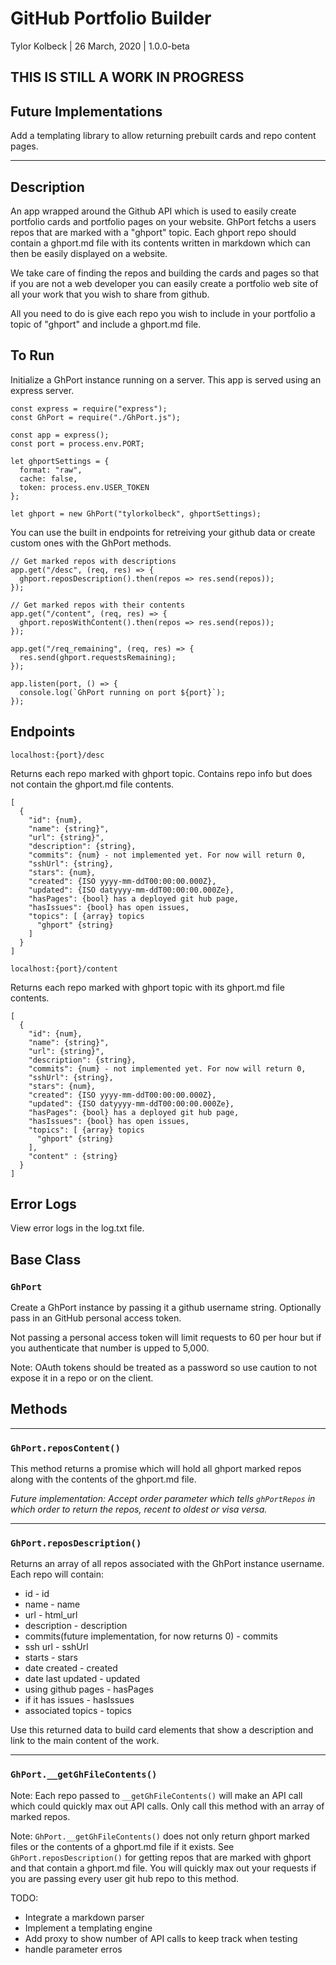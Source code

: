 # GitHub Portfolio Builder

Tylor Kolbeck | 26 March, 2020 | 1.0.0-beta

## THIS IS STILL A WORK IN PROGRESS

## Future Implementations

Add a templating library to allow returning prebuilt cards and repo content pages.

---

## Description

An app wrapped around the Github API which is used to easily create portfolio cards and portfolio pages on your website. GhPort fetchs a users repos that are marked with a "ghport" topic. Each ghport repo should contain a ghport.md file with its contents written in markdown which can then be easily displayed on a website.

We take care of finding the repos and building the cards and pages so that if you are not a web developer you can easily create a portfolio web site of all your work that you wish to share from github.

All you need to do is give each repo you wish to include in your portfolio a topic of "ghport" and include a ghport.md file.

## To Run

Initialize a GhPort instance running on a server. This app is served using an express server.

```
const express = require("express");
const GhPort = require("./GhPort.js");

const app = express();
const port = process.env.PORT;

let ghportSettings = {
  format: "raw",
  cache: false,
  token: process.env.USER_TOKEN
};

let ghport = new GhPort("tylorkolbeck", ghportSettings);

```

You can use the built in endpoints for retreiving your github data or create custom ones with the GhPort methods.

```
// Get marked repos with descriptions
app.get("/desc", (req, res) => {
  ghport.reposDescription().then(repos => res.send(repos));
});

// Get marked repos with their contents
app.get("/content", (req, res) => {
  ghport.reposWithContent().then(repos => res.send(repos));
});

app.get("/req_remaining", (req, res) => {
  res.send(ghport.requestsRemaining);
});

app.listen(port, () => {
  console.log(`GhPort running on port ${port}`);
});
```

## Endpoints

`localhost:{port}/desc`

Returns each repo marked with ghport topic. Contains repo info but does not contain the ghport.md file contents.

```
[
  {
    "id": {num},
    "name": {string}",
    "url": {string}",
    "description": {string},
    "commits": {num} - not implemented yet. For now will return 0,
    "sshUrl": {string},
    "stars": {num},
    "created": {ISO yyyy-mm-ddT00:00:00.000Z},
    "updated": {ISO datyyyy-mm-ddT00:00:00.000Ze},
    "hasPages": {bool} has a deployed git hub page,
    "hasIssues": {bool} has open issues,
    "topics": [ {array} topics
      "ghport" {string}
    ]
  }
]
```

`localhost:{port}/content`

Returns each repo marked with ghport topic with its ghport.md file contents.

```
[
  {
    "id": {num},
    "name": {string}",
    "url": {string}",
    "description": {string},
    "commits": {num} - not implemented yet. For now will return 0,
    "sshUrl": {string},
    "stars": {num},
    "created": {ISO yyyy-mm-ddT00:00:00.000Z},
    "updated": {ISO datyyyy-mm-ddT00:00:00.000Ze},
    "hasPages": {bool} has a deployed git hub page,
    "hasIssues": {bool} has open issues,
    "topics": [ {array} topics
      "ghport" {string}
    ],
    "content" : {string}
  }
]
```

## Error Logs

View error logs in the log.txt file.

## Base Class

### `GhPort`

Create a GhPort instance by passing it a github username string.
Optionally pass in an GitHub personal access token.

Not passing a personal access token will limit requests to 60 per hour but if you authenticate that number is upped to 5,000.

Note: OAuth tokens should be treated as a password so use caution to not expose it in a repo or on the client.

## Methods

---

### `GhPort.reposContent()`

This method returns a promise which will hold all ghport marked repos along with the contents of the ghport.md file.

_Future implementation: Accept order parameter which tells `ghPortRepos` in which order to return the repos, recent to oldest or visa versa._

---

### `GhPort.reposDescription()`

Returns an array of all repos associated with the GhPort instance username. Each repo will contain:

- id - id
- name - name
- url - html_url
- description - description
- commits(future implementation, for now returns 0) - commits
- ssh url - sshUrl
- starts - stars
- date created - created
- date last updated - updated
- using github pages - hasPages
- if it has issues - hasIssues
- associated topics - topics

Use this returned data to build card elements that show a description and link to the main content of the work.

---

### `GhPort.__getGhFileContents()`

Note:
Each repo passed to `__getGhFileContents()` will make an API call which could quickly max out API calls. Only call this method with an array of marked repos.

Note:
`GhPort.__getGhFileContents()` does not only return ghport marked files or the contents of a ghport.md file if it exists. See `GhPort.reposDescription()` for getting repos that are marked with ghport and that contain a ghport.md file. You will quickly max out your requests if you are passing every user git hub repo to this method.

TODO:

- Integrate a markdown parser
- Implement a templating engine
- Add proxy to show number of API calls to keep track when testing
- handle parameter erros
